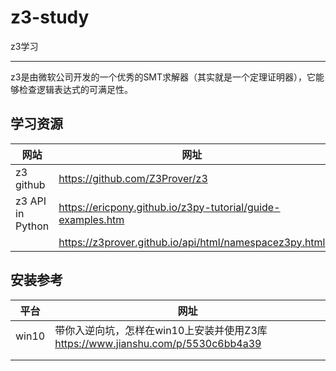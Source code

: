 # z3-study
z3学习

---

z3是由微软公司开发的一个优秀的SMT求解器（其实就是一个定理证明器），它能够检查逻辑表达式的可满足性。

## 学习资源

| 网站             | 网址                                                        |
| ---------------- | ----------------------------------------------------------- |
| z3 github        | https://github.com/Z3Prover/z3                              |
| z3 API in Python | https://ericpony.github.io/z3py-tutorial/guide-examples.htm |
|                  | https://z3prover.github.io/api/html/namespacez3py.html      |

## 安装参考

| 平台  | 网址                                                         |
| ----- | ------------------------------------------------------------ |
| win10 | 带你入逆向坑，怎样在win10上安装并使用Z3库 https://www.jianshu.com/p/5530c6bb4a39 |
|       |                                                              |
|       |                                                              |

